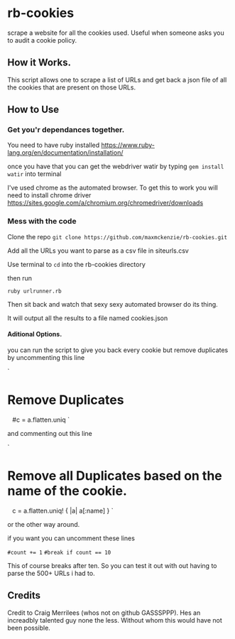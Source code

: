# rb-cookies
scrape a website for all the cookies used. Useful when someone asks you to audit a cookie policy.

## How it Works.

This script allows one to scrape a list of URLs and get back a json file of all the cookies that are present on those URLs.

## How to Use

### Get you'r dependances together.

You need to have ruby installed https://www.ruby-lang.org/en/documentation/installation/

once you have that you can get the webdriver watir by typing `gem install watir` into terminal

I've used chrome as the automated browser. To get this to work you will need to install chrome driver https://sites.google.com/a/chromium.org/chromedriver/downloads

### Mess with the code

Clone the repo
`git clone https://github.com/maxmckenzie/rb-cookies.git`

Add all the URLs you want to parse as a csv file in siteurls.csv

Use terminal to `cd` into the rb-cookies directory

then run

`ruby urlrunner.rb`

Then sit back and watch that sexy sexy automated browser do its thing.

It will output all the results to a file named cookies.json

#### Aditional Options.

you can run the script to give you back every cookie but remove duplicates by uncommenting this line

`
 # Remove Duplicates
`
`
 #c = a.flatten.uniq
`

and commenting out this line

`
 # Remove all Duplicates based on the name of the cookie.
`
`
 c = a.flatten.uniq! { |a| a[:name] }
`

or the other way around.

if you want you can uncomment these lines

`
 #count += 1
`
`
 #break if count == 10
`

This of course breaks after ten. So you can test it out with out having to parse the 500+ URLs i had to.

## Credits

Credit to Craig Merrilees (whos not on github GASSSPPP). Hes an increadbly talented guy none the less. Without whom this would have not been possible.